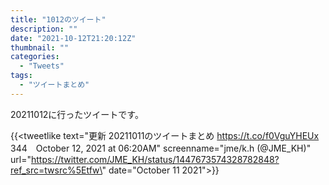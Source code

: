 ```yaml
---
title: "1012のツイート"
description: ""
date: "2021-10-12T21:20:12Z"
thumbnail: ""
categories:
  - "Tweets"
tags:
  - "ツイートまとめ"
---
```

20211012に行ったツイートです。
<!--more-->
{{<tweetlike text=\"更新 20211011のツイートまとめ https://t.co/f0VguYHEUx 344　October 12, 2021 at 06:20AM\" screenname=\"jme/k.h (@JME_KH)\" url=\"https://twitter.com/JME_KH/status/1447673574328782848?ref_src=twsrc%5Etfw\" date=\"October 11 2021\">}}

